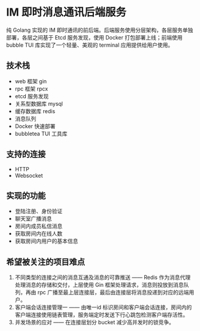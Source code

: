 # IM 即时消息通讯后端服务

纯 Golang 实现的 IM 即时通讯的前后端。后端服务使用分层架构，各层服务单独部署，各层之间基于 Etcd 服务发现，使用 Docker 打包部署上线；前端使用 bubble TUI 库实现了一个轻量、美观的 terminal 应用提供给用户使用。

## 技术栈
- web 框架 gin
- rpc 框架 rpcx
- etcd 服务发现
- 关系型数据库 mysql
- 缓存数据库 redis
- 消息队列
- Docker 快速部署
- bubbletea TUI 工具库

## 支持的连接
- HTTP
- Websocket

## 实现的功能
- 登陆注册、身份验证
- 聊天室广播消息
- 房间内成员私信消息
- 获取房间内在线人数
- 获取房间内用户的基本信息

## 希望被关注的项目难点
1. 不同类型的连接之间的消息互通及消息的可靠推送 —— Redis 作为消息代理处理消息的存储和交付，上层使用 Gin 框架处理请求，消息则投放到消息队列，再由 rpc 广播至最上层连接层，最后由连接层将消息投递到对应的远端用户。
2. 客户端会话连接管理一 —— 由唯一id 标识房间和客户端会话连接，房间内的客户端连接使用链表管理，服务端定时发送下行心跳包检测客户端存活性。
3. 并发场景的应对 —— 在连接层划分 bucket 减少高并发时的锁竞争。


